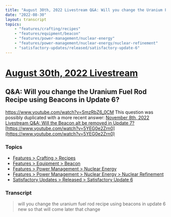 ```yaml
---
title: "August 30th, 2022 Livestream Q&A: Will you change the Uranium Fuel Rod Recipe using Beacons in Update 6?"
date: "2022-08-30"
layout: transcript
topics:
    - "features/crafting/recipes"
    - "features/equipment/beacon"
    - "features/power-management/nuclear-energy"
    - "features/power-management/nuclear-energy/nuclear-refinement"
    - "satisfactory-updates/released/satisfactory-update-6"
---
```

# [August 30th, 2022 Livestream](../2022-08-30.md)
## Q&A: Will you change the Uranium Fuel Rod Recipe using Beacons in Update 6?
https://www.youtube.com/watch?v=SmzRbZ6_0CM
This question was possibly duplicated with a more recent answer: [November 8th, 2022 Livestream Q&A: Will the Beacon alt be removed in Update 7?](./yt-5YEG0e2Zrn0.md) [https://www.youtube.com/watch?v=5YEG0e2Zrn0](https://www.youtube.com/watch?v=5YEG0e2Zrn0)


### Topics
* [Features > Crafting > Recipes](../topics/features/crafting/recipes.md)
* [Features > Equipment > Beacon](../topics/features/equipment/beacon.md)
* [Features > Power Management > Nuclear Energy](../topics/features/power-management/nuclear-energy.md)
* [Features > Power Management > Nuclear Energy > Nuclear Refinement](../topics/features/power-management/nuclear-energy/nuclear-refinement.md)
* [Satisfactory Updates > Released > Satisfactory Update 6](../topics/satisfactory-updates/released/satisfactory-update-6.md)

### Transcript

> will you change the uranium fuel rod recipe using beacons in update 6 new so that will come later that change
